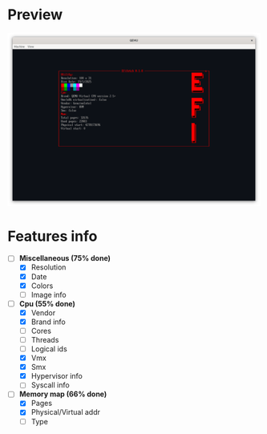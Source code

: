 # Preview
![Preview error](https://github.com/yaroslav957/efifetch/blob/master/previews/v0.1.8.1.png)

# Features info

- [ ] **Miscellaneous (75% done)**
    - [x] Resolution
    - [x] Date
    - [x] Colors 
    - [ ] Image info
- [ ] **Cpu (55% done)**
    - [x] Vendor
    - [x] Brand info
    - [ ] Cores
    - [ ] Threads
    - [ ] Logical ids
    - [x] Vmx
    - [x] Smx
    - [x] Hypervisor info
    - [ ] Syscall info
- [ ] **Memory map (66% done)**
    - [x] Pages
    - [x] Physical/Virtual addr
    - [ ] Type
